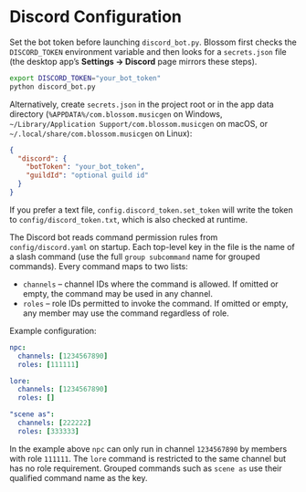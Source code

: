 # Discord Configuration

Set the bot token before launching ``discord_bot.py``. Blossom first checks the
``DISCORD_TOKEN`` environment variable and then looks for a ``secrets.json``
file (the desktop app’s **Settings → Discord** page mirrors these steps).

```bash
export DISCORD_TOKEN="your_bot_token"
python discord_bot.py
```

Alternatively, create ``secrets.json`` in the project root or in the app data
directory (``%APPDATA%/com.blossom.musicgen`` on Windows,
``~/Library/Application Support/com.blossom.musicgen`` on macOS, or
``~/.local/share/com.blossom.musicgen`` on Linux):

```json
{
  "discord": {
    "botToken": "your_bot_token",
    "guildId": "optional guild id"
  }
}
```

If you prefer a text file, ``config.discord_token.set_token`` will write the
token to ``config/discord_token.txt``, which is also checked at runtime.

The Discord bot reads command permission rules from `config/discord.yaml` on startup.
Each top-level key in the file is the name of a slash command (use the full
`group subcommand` name for grouped commands).  Every command maps to two lists:

- `channels` – channel IDs where the command is allowed.  If omitted or empty,
  the command may be used in any channel.
- `roles` – role IDs permitted to invoke the command.  If omitted or empty,
  any member may use the command regardless of role.

Example configuration:

```yaml
npc:
  channels: [1234567890]
  roles: [111111]

lore:
  channels: [1234567890]
  roles: []

"scene as":
  channels: [222222]
  roles: [333333]
```

In the example above `npc` can only run in channel `1234567890` by members with
role `111111`.  The `lore` command is restricted to the same channel but has no
role requirement.  Grouped commands such as `scene as` use their qualified
command name as the key.
